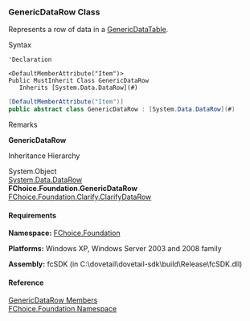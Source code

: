﻿### GenericDataRow Class

Represents a row of data in a [GenericDataTable](fcSDK~FChoice.Foundation.GenericDataTable.md).

Syntax

```vbnet
'Declaration

<DefaultMemberAttribute("Item")>
Public MustInherit Class GenericDataRow 
   Inherits [System.Data.DataRow](#)
```

```csharp
[DefaultMemberAttribute("Item")]
public abstract class GenericDataRow : [System.Data.DataRow](#) 
```

Remarks

**GenericDataRow**

Inheritance Hierarchy

System.Object  
[System.Data.DataRow](#)  
**FChoice.Foundation.GenericDataRow**  
[FChoice.Foundation.Clarify.ClarifyDataRow](fcSDK~FChoice.Foundation.Clarify.ClarifyDataRow.md)  

#### Requirements

**Namespace:** [FChoice.Foundation](fcSDK~FChoice.Foundation_namespace.md)

**Platforms:** Windows XP, Windows Server 2003 and 2008 family

**Assembly:** fcSDK (in C:\\dovetail\\dovetail-sdk\\build\\Release\\fcSDK.dll)

#### Reference

[GenericDataRow Members](fcSDK~FChoice.Foundation.GenericDataRow_members.md)  
[FChoice.Foundation Namespace](fcSDK~FChoice.Foundation_namespace.md)